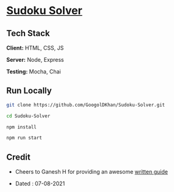 # [Sudoku Solver](https://www.freecodecamp.org/learn/quality-assurance/quality-assurance-projects/sudoku-solver)

## Tech Stack

**Client:** HTML, CSS, JS

**Server:** Node, Express

**Testing:** Mocha, Chai

## Run Locally

```bash
git clone https://github.com/GoogolDKhan/Sudoku-Solver.git

cd Sudoku-Solver

npm install

npm run start
```

## Credit

- Cheers to Ganesh H for providing an awesome [written guide](https://www.notion.so/Sudoku-Solver-302ff6ca23f843dfa52662b3bc8c3c4e)

- Dated : 07-08-2021
